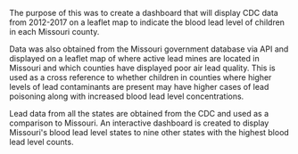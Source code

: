 The purpose of this was to create a dashboard that will display CDC data from 2012-2017 on a leaflet map to indicate the blood lead level of children in each Missouri county. 

Data was also obtained from the Missouri government database via API and displayed on a leaflet map of where active lead mines are located in Missouri and which counties have displayed poor air lead quality. 
This is used as a cross reference to whether children in counties where higher levels of lead contaminants are present may have higher cases of lead poisoning along with increased blood lead level concentrations. 

Lead data from all the states are obtained from the CDC and used as a comparison to Missouri. An interactive dashboard is created to display Missouri's blood lead level states to nine other states with the highest blood lead level counts. 
